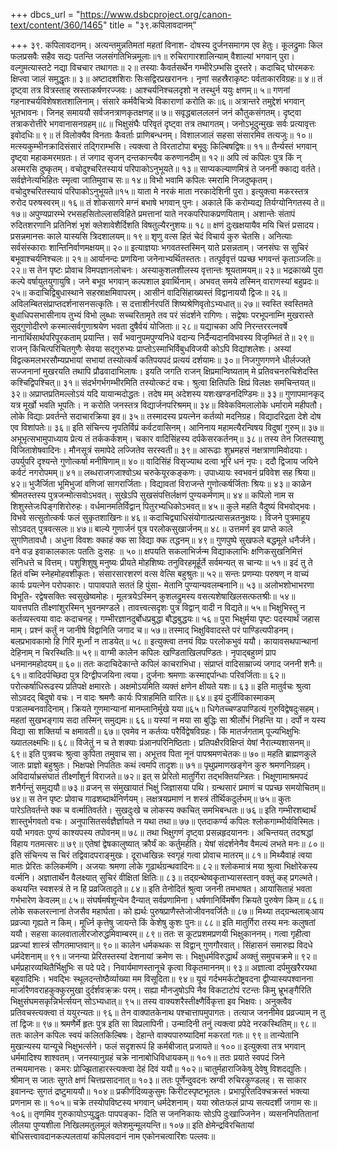 +++
dbcs_url = "https://www.dsbcproject.org/canon-text/content/360/1465"
title = "३९.कपिलावदानम्"

+++
३९. कपिलावदानम्।
अत्यन्तमुन्नतिमतां महतां विनाश- 
दोषस्य दुर्जनसमागम एव हेतुः। 
कूलद्रुमाः किल फलप्रसवैः सहैव 
सद्यः पतन्ति जलसंगतिभिन्नमूलाः॥१॥
रुचिरागारशालिन्याम् वैशाल्यां भगवान् पुरा। 
वल्गुमत्यास्तटे नद्या विचचार तथागतः॥ २॥
तस्याः कैवर्तसर्थेन गम्भीरेऽम्भसि दुस्तरे। 
कदाचिद् घोरमकरः क्षिप्त्वा जालं समुद्धृतः॥ ३॥
अष्टादशशिराः सिःसद्विरप्रखराननः। 
नृणां सहस्रैराकृष्टः पर्वताकारविग्रहः॥ ४॥
तं दृष्ट्वा तत्र वित्रस्ताह् स्रस्ताकर्षणरज्जवः। 
आश्चर्यनिश्चलदृशो न तस्थुर्न ययुः क्षणम्॥ ५॥
गणनां गहनाश्चर्यविशेषशतशालिनाम्। 
संसारे कर्मवैचित्र्ये विकाराणां करोति कः॥६॥
अत्रान्तरे तमुद्देशं भगवान् भूतभावनः। 
जिनह् समाययौ सर्वजनत्राणकृतक्षणह्॥ ७॥
सवृद्धबालललनं जनं कौतुकसंगतम्। 
दृष्ट्वा तत्राकरोत्तीरे भगवानासनग्रहम्॥८॥
भिक्षुसंघैः परिवृतं दृष्ट्वा तत्र तथागतम्। 
जनोऽभूदुन्मुखः सर्वः प्रत्यावृत्तः इवोदधिः॥ ९॥
तं विलोक्यैव विनताः कैवर्ताः प्राणिबन्धनम्। 
विशालजालं सहसा संसारमिव तत्यजुः॥ १०॥
मत्स्यकुम्भीनक्रादिसंसारं तद्गिराम्भसि। 
त्यक्त्वा ते विरताटोपा बभूवुः किल्बिषद्विषः॥ ११॥
तैर्न्यस्तं भगवान् दृष्ट्वा महाकमरमग्रतः। 
तं जगाद सृजन् दन्तकान्त्यैव करुणानदीम्॥ १२॥
अपि त्वं कपिलः पुत्र किं न् अस्मरसि दुष्कृतम्। 
वचोदुश्चरितस्यायं परिपाकोऽनुभूयते॥ १३॥
साप्यकल्याणमित्रं ते जननी क्काद्य वर्तते। 
सर्वज्ञेनेत्यभिहितः स्मृत्वा जातिमुवाच सः॥ १४॥
विभो भवामि कपिलः स्मरामि निजदुष्कृतम्। 
वचोदुश्चरितस्यायं परिपाकोऽनुभूयते॥१५॥
याता मे नरकं माता नरकादेशिनी पुरा। 
इत्युक्त्वा मकरस्तत्र रुरोद परुषस्वरम्॥ १६॥
तं शोकसागरे मग्नं बभाषे भगवान् पुनः। 
अकाले किं करोम्यद्य तिर्यग्योनिगतस्य ते॥ १७॥
अपुण्यप्रारम्भे रभसहसितोल्लासविहिते 
प्रमत्तानां याते नरकपरिपाकप्रणयिताम्। 
अशान्तेः संतापं रुदितशरणानि प्रतिनिशं 
भृशं क्लेशावेशैर्दिशति विषतुल्यैरनुशयः॥ १८॥
क्षणं दुःखक्षयायैव मयि चित्तं प्रसादय। 
प्रसन्नमानसः काले यास्यसि त्रिदशालयम्॥ १९॥
शृणु वत्स हितं चेदं विचार्य कुरु चेतसि। 
अनित्याः सर्वसंस्काराः शान्तिनिर्वाणमक्षयम्॥ २०॥
इत्याज्ञयाः भगवतस्तस्मिन् याते प्रसन्नताम्। 
जनसंघः स सुचिरं बभूवाश्चर्यनिश्चलः॥ २१॥
आर्यानन्दः प्रणयिना जनेनाभ्यर्थितस्ततः। 
तत्पूर्ववृत्तं पप्रच्छ भगवन्तं कृताञ्जलिः॥ २२॥
स तेन पृष्टः प्रोवाच विमपज्ञानलोचनः। 
अस्याकुशलशीलस्य वृत्तान्तः श्रूयतामयम्॥ २३॥
भद्रकाख्ये पुरा कल्पे वर्षायुतयुगायुषि। 
जने बभूव भगवान् कल्पशाल इवार्थिनाम्। 
अभवत् समये तस्मिन्  वाराणस्यां बहुप्रदः॥ २५॥
कदाचिद्विबुधास्थाने सहस्राक्षमिवापरम्। 
आसीनं वादिसिंहाख्यस्तं विद्वानाययौ द्विजः॥ २६॥
अविलम्बितसंप्राप्तदर्शनासनसत्कृतिः। 
स दत्ताशीर्नरपतिं शिष्यश्रेणिवृतोऽभ्यधात्॥ २७॥
स्वस्ति स्वस्तिमते बुधाधिपसभासीनाय तुभ्यं विभो 
लुब्धाः सच्चरितामृते तव परं संदर्शने रागिणः।
सद्वेषाः परभूपनाम्नि मुखरास्ते सुद्गुणोदीरणे 
कस्मात्सर्वगुणाश्रयेण भवता दुषैर्वयं योजिताः॥ २८॥
यद्याचका अपि निरन्तररत्नवर्षे 
नानार्थिसार्थपरिपूरकताम् प्रयान्ति। 
सर्वं भवानुपमपुण्यनिधे वदान्य 
निर्दैन्यदानविभवस्य विजृम्भितं ते॥ २९॥
राजन् किंचित्परिचितगुणैः सेवया सद्गुरुभ्यः
प्राप्तोऽस्माभिर्विबुधविजयी कोऽपि विद्यांशलेशः। 
अस्यां विद्वत्कमलभरसौम्यप्रभायां सभायां 
तस्योत्कर्षं कतिपयपदं प्रत्ययं दर्शयामः॥ ३०॥
निजगुणगणने धीर्लज्जते सज्जनानां 
मुखरयति तथापि प्रौढवादाभिलाषः। 
इयति जगति राजन् क्षिप्रमान्विष्यताम् मे 
प्रतिवचनरुचिशेदस्ति कश्चिद्विपश्चित्॥ ३१॥
संदर्भगर्भगम्भीरमिति तस्योत्कटं वचः। 
श्रुत्वा क्षितिपतिः क्षिप्रं विलक्षः समचिन्तयत्॥ ३२॥
अप्राप्तप्रतिमल्लोऽयं यदि यायान्मदोद्धतः। 
तदेष मम् अदेशस्य यशःखण्डनदिण्डिमः॥ ३३॥
गुणापमानकृद् यत्र मूर्खो भवति भूपतिः। 
न करोति जनस्तत्र विद्यार्जनपरिश्रमम्॥ ३४॥
विवेकविमलालोके धर्मारामे महीपतौ। 
लोके विद्याः प्रवर्तन्ते सदाचारक्रिया इव॥ ३५॥
तस्मादस्य प्रयत्नेन कर्तव्यो मदनिग्रह। 
विद्यादरिद्रता देशे दोष एव विशांपतेः॥ ३६॥
इति संचिन्त्य नृपतिर्विप्रं कर्वटवासिनम्। 
आनिनाय महामत्यैरन्विषय विदुषां गुरुम्॥ ३७॥
अभूभृत्सभामुपाध्याय प्रेत्य तं तर्ककर्कशम्। 
चकार वादिसिंहस्य दर्पकेसरकर्तनम्॥ ३८॥
तस्य तेन जितस्याशु विजिताशेषवादिनः। 
मौनसूत्रं समापेदे लज्जितेव सरस्वती॥ ३९॥
आरूढाः शुभ्रमहसं नक्षत्राणामिवोदयाः। 
उपर्युपरि दृश्यन्ते गुणोत्कर्षा मनीषिणाम्॥ ४०॥
वादिसिंहं विसृज्याथ दत्वा भूरि धनं नृपः। 
ददौ द्विजाय जयिने कर्वटं नगरोपमम्॥ ४१॥
लब्धराजगजाश्वोऽथ चरुकेयूरकङ्कणः। 
उपाध्यायः स्वभवनं प्रविवेश सह श्रिया॥४२॥
भुजैर्जिता भूमिभुजां वणिजां सागरार्जिताः। 
विद्यावतां विराजन्ते गुणोत्कर्षर्जिताः श्रियः॥ ४३॥
काळेन श्रीमतस्तस्य पुत्रजन्मोत्सवोऽभवत्। 
सुखेऽपि सुखसंपत्तिर्लक्षणं पुण्यकर्मणाम्॥ ४४॥
कपिलो नाम स शिशुस्तेजःपिङ्गशिरोरुहः। 
वर्धमानमतिर्विद्वान् पितुरभ्यधिकोऽभवत्॥ ४५॥
कुले महति वैदुष्यं विभवोद्भवः। 
विभवे सत्सुतोत्कर्षः फलं  सुकृतशाखिनः॥ ४६॥
कदाचिद्व्याधिसंयोगात्प्रत्यासन्नतनुक्षयः। 
विजने पुत्रमाहूय सोऽवदत् पुत्रवत्सलः॥ ४७॥
बाल्ये गुणार्जनं पुत्र परलोकसुखार्जनम्॥ ४८॥
उत्तमर्ण इव प्राप्ते काले सुगणितावधौ। 
अधुना विवशः क्काहं क्क सा विद्या क्क तद्धनम्॥ ४९॥
गुणपुष्पे सुखफले बद्धमूले धनैर्जने। 
वने वज्र इवाकालकालः पततिः दुःसहः ॥ ५०॥
क्षपयति सकलाभिर्जन्म विद्याकलाभिः 
क्षणिकसुखनिमित्तं संनिधत्ते च वित्तम्। 
पशुशिशुषु मनुष्यः प्रीयते मोहशिष्यः 
तनुविरहमूर्हूर्ते सर्वमन्यत् स चान्यः॥ ५१॥
इदं तु ते हितं वच्मि स्नेहमोहवशीकृतः। 
संसारसारशरणं वत्स वेत्सि  बहुश्रुतः॥ ५२॥
सन्तः प्रणम्याः परुषण् न वाच्यं 
कार्यः प्रयत्नेन परोपकारः। 
पापावपाते सततं हि पुंसा- 
मेतानि पुण्यान्यवलम्बनानि॥ ५३॥
अलोभशोभाभरणा विभूति- 
रद्वेषसक्तिः स्वसुखेष्वमोहः। 
मूलत्रयेऽस्मिन् कुशलद्रुमस्य 
वसत्यशेषाखिलसत्फतश्रीः॥ ५४॥
यावत्तपति तीक्ष्णांशुरस्मिन् भुवनमण्डले। 
तावत्त्वत्सदृशः पुत्र विद्वान् वादी न विद्यते॥ ५५॥
भिक्षुभिस्तु न कर्तव्यस्त्वया वादः कदाचनह्। 
गम्भीरज्ञानदुर्बोधप्रबुद्धा बौद्धबुद्धयः॥ ५६॥
पुरा भिक्षुर्मया पृष्टः पदस्यार्थं जहास माम्। 
प्रश्नं कर्तुं न जानीषे विद्वानिति जगाद च॥ ५७॥
तस्माद् भिक्षुविवादस्ते परं पाण्डित्यपीडनम्। 
बलप्रभावकामो हि गिरिं मूर्ध्नां न ताडयेत्॥ ५८॥
इत्युक्त्वा तनयं विप्रः परलोकभुवं ययौ। 
कायावसथपान्थानां देहिनाम् न चिरस्थितिः॥ ५९॥
वाग्मी कालेन कपिलः खण्डिताखिलपण्डितः। 
नृपाद्बहुग्र्णं प्राप धनमानमहोदयम्॥ ६०॥
ततः कदाचिदेकान्ते कपिलं काचराभिधा। 
संप्राप्तं वादिसाम्राज्यं जगाद जननी शनैः॥ ६१॥
वादिदर्पच्छिदा पुत्र दिग्द्वीपजयिना त्वया। 
दुर्जनाः श्रमणाः कस्माद्दर्पान्धाः परिवर्जिताः॥ ६२॥
परोत्कर्षाधिरूढस्य प्रतिपक्षे क्षमारतेः। 
अक्षमोऽयमिति व्यक्तं क्षणेन क्षीयते यशः॥ ६३॥
इति मातुर्वचः श्रुत्वा सोऽवदद् बिदुषो वचः। 
न वादः श्रमणैः कार्यः पित्राहमिति वारितः॥ ६४॥
इयं दुर्जीविकास्माकम् पत्रालम्बनवादिनाम्।
क्रियते गुणमान्यानां मानम्लानिर्मुखे यया॥६५॥
धिगेतच्चण्डपाण्डित्यं गुरुविद्वेषदुःसहम्। 
महतां सुखभङ्गाय सदा तस्मिन् समुद्यमः॥ ६६॥
यस्यां न मया सा बुद्धिः सा श्रीर्लोभं निहन्ति या। 
दर्पो न यस्य विद्या सा शक्तिर्या च क्षमावती॥ ६७॥
एवमेव न कर्तव्यः परैर्विद्वेषविग्रहः। 
किं मातर्जगताम् पूज्यभिक्षुभिः ख्यातलक्ष्मभिः॥ ६८॥
विजेतुं न च ते शक्याः प्रंआनपरिनिष्ठिताः। 
प्रतिपक्षैरविक्षिप्तं येषां नैरात्म्यशासनम्॥ ६९॥
इति पुत्रवचः श्रुत्वा कुपिता तमुवाच सा। 
अभूत्तव पिता नूनं पापश्रमणचेतकः॥ ७०॥
महति ब्राह्मणकुले जातः प्राज्ञो बहुश्रुतः। 
भिक्षपक्षे निपतितः कथं त्वमपि तादृशः॥ ७१॥
पृथुप्रमाणखङ्गेन कुरु श्रमणनिग्रहम्। 
अविदार्याभ्रसंघातं तीर्क्ष्णांशुर्न विराजते॥ ७२॥
इत् स प्रेरितो मातुर्गिरा तद्भक्तियन्त्रितः। 
भिक्षूणामाश्रमपदं शनैर्गन्तुं समुद्ययौ॥ ७३॥
व्रजन् स संमुखायातं भिक्षुं जिज्ञासया पथि। 
ग्रन्थसारं प्रमाणं च पप्रच्छ समयोचितम्॥ ७४॥
स तेन पृष्टः प्रोवाच गाढशब्दार्थनिर्णयम्। 
लक्षत्रयप्रमाणं न शस्त्रं तीर्थिकदुर्लभम्॥ ७५॥
कुतः पारेऽतिवर्तन्ते क्क च वर्त्मातिवर्तते। 
सुखदुःखे च लोकस्य क्कचित् समभिबन्धतः॥ ७६॥
इति गम्भीरशब्दार्थं शास्तुर्भगवतो वचः। 
अनुपासितसर्वज्ञैर्ज्ञायते न यथा तथा॥ ७७॥
एतदाकर्ण्य कपिलः श्लोकगाम्भीर्यविस्मितः। 
ययौ भगवतः पुण्यं काश्यपस्य तपोवनम्॥ ७८॥
तथा भिक्षुगणं दृष्ट्वा प्रसन्नहृदयाननः। 
अचिन्तयत् तदश्रद्धां विहाय गतमत्सरः॥ ७९॥
एतेषां द्वेषकालुष्यात् क्रौर्यं कः कर्तुमर्हति। 
येषां संदर्शनेनैव वैमल्यं लभते मनः॥ ८०॥
इति संचिन्त्य स चिरं तद्विवादपराङ्मुखः। 
दूराध्वखिन्नः स्वगृहं गत्वा प्रोवाच मातरम्॥ ८१॥
मिथ्यैवाहं त्वया मातः प्रेरितः कलिकर्मणि।
अजयाः श्रमणा लोके गूढार्थग्रन्थवादिनः॥ ८२॥
श्लोकमात्रं मया श्रुत्वा भिक्षोरेकस्य वर्त्मनि। 
अज्ञातार्थेन वैलक्ष्यात् सुचिरं वीक्षितां क्षितिः॥ ८३॥
तद्ग्रन्थेष्वकॄताभ्यासस्तान् वक्तुं कह् प्रगल्भते। 
कथयन्ति स्वशस्त्रं ते न हि प्रव्रजितादृते॥ ८४॥
इति तेनोदितं श्रुत्वा जननी तमभाषत। 
आयासिताहं भवता गर्भभारेण केवलम्॥ ८५॥
संघर्षमर्षशून्येन दैन्यात् सर्वप्रणामिना। 
धर्षणानिर्विमर्षेण क्रियते पुरुषेण किम्॥ ८६॥
लोके सकलरत्नानां तेजसैव महार्घता। 
को ह्यर्थः पुरुषप्राणैस्तेजोजीवनवर्जितैः॥ ८७॥
मिथ्या तद्ग्रन्थलाब्ःआय प्रव्रज्या गृह्यते न किम्। 
मूर्ध्नि कृत्तेषु जायन्ते किं केशेषु कुशः पुनः॥ ८८॥
इति मातुर्गिरा तस्य मनः कलुषतां ययौ। 
सहसा कालवातालीरजोरुद्धमिवाम्बरम्॥ ८९॥
ततः स कूटप्रशमप्रणयी भिक्षुकाननम्।
गत्वा गृहीत्वा प्रव्रज्यां शास्त्रं सौगतमाप्तवान्॥ ९०॥
कालेन धर्मकथकः स विद्वान् गुणगौरवात्। 
सिंहासनं समारुह्य विदधे धर्मदेशनाम्॥ ९१॥
जनन्या प्रेरितस्तस्यां देशनायां क्रमेण सः। 
भिक्षुधर्मविरुद्धार्थं अव्क्तुं समुपचक्रमे॥ ९२॥
धर्मप्रहारव्यथितैर्भिक्षुभिः स पदे पदे। 
निवार्यमाणस्तानूचे कृत्वा विकृतमाननम्॥ ९३॥
अज्ञात्वा दर्पमुखरैरयथा बहुवादिभिः। 
भवद्भिः स्थूलदन्तोष्ठैर्व्याख्या मम विसूदिता॥ ९४॥
यूयं गर्दभमर्कटोष्ट्रवदना द्वीप्यास्यपश्वानना 
मार्जारैणवराहकुक्कुरमुखा दुर्दर्शवक्र्क्रः परम्। 
सह्या मौनजुषोऽपि नैव विकटाटोपं रटन्तः किमु 
भ्रूभङ्गैरिति भिक्षुसंघमसकृन्निर्भर्त्सयन् सोऽभ्यधात्॥ ९५॥
तस्य वाक्यशरैस्तीक्ष्णैर्विकृत्ता इव भिक्षवः। 
अनुक्त्वैव प्रतिवचस्त्यक्त्वा तं ययुरन्यतः॥ ९६॥
तेन वाक्पातकेनाथ पश्चात्तापमुपागतः। 
तत्याज जननीमेव प्रव्रज्याम् न तु तां द्विजः॥ ९७॥
श्रमणैर्मे हृतः पुत्र इति सा विप्रलापिनी। 
उन्मादिनी तनुं त्यक्त्वा प्रपेदे नरकस्थितिम्॥ ९८॥
ततः कालेन कपिलः स्वयं कलितकिल्बिषः। 
देहान्ते वाक्यपारुष्यादिमां मकरतां गतः॥ ९९॥
तान्येतानि मुखान्यस्य यान्यूचे भिक्षुभर्त्सने। 
फलं सदृशरूपं हि कर्मबीजात् प्रजायते॥ १००॥
इत्युक्त्वा तत्र भगवान् धर्ममादिश्य शाश्वतम्। 
जनस्यानुग्रहं चक्रे नानाबोधिविधायकम्॥ १०१॥
ततः प्रयाते स्वपदं जिने तन्मयमानसः। 
कमरः प्रोज्झिताहारस्त्यक्त्वा देहं दिवं ययौ॥ १०२॥
चातुर्महाराजिकेषु देवेषु विशदद्युतिः। 
श्रीमान् स जातः सुगते क्षणं चित्तप्रसादनात्॥ १०३॥
ततः पूर्णेन्दुवदनः स्रग्वी रुचिरकुण्डलह्। 
स साकार इवानन्दः सुगतं द्रष्टुमाययौ॥ १०४॥
प्रकीर्णदिव्यकुसुमः किरीटस्पृष्टभूतलः। 
प्रभापूरितदिक्चक्रस्तं भक्त्या प्रणनाम सः॥ १०५॥
चक्रे तस्योपविष्टस्य भगवान् धर्मदेशनाम्। 
यया स्रोतःफलं प्राप्य सत्यदर्शी जगाम सः॥ १०६॥
तृणमिव गुरुकायोऽप्युद्धृतः पापपङ्का- 
दिति स जननिकायः सोऽपि दुःखाज्जिनेन। 
व्यसननिपतितानां लीलया पुण्यशीला 
निखिलमतुलमूलं क्लेशमुन्मूलयन्ति॥ १०७॥
इति क्षेमेन्द्रविरचितायां बोधिसत्त्वावदानकल्पलतायां 
कपिलवदानं नाम एकोनचत्वारिंशः पल्लवः॥
